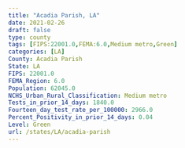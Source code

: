 ```yaml
---
title: "Acadia Parish, LA"
date: 2021-02-26
draft: false
type: county
tags: [FIPS:22001.0,FEMA:6.0,Medium metro,Green]
categories: [LA]
County: Acadia Parish
State: LA
FIPS: 22001.0
FEMA_Region: 6.0
Population: 62045.0
NCHS_Urban_Rural_Classification: Medium metro
Tests_in_prior_14_days: 1840.0
Fourteen_day_test_rate_per_100000: 2966.0
Percent_Positivity_in_prior_14_days: 0.04
Level: Green
url: /states/LA/acadia-parish
---
```



